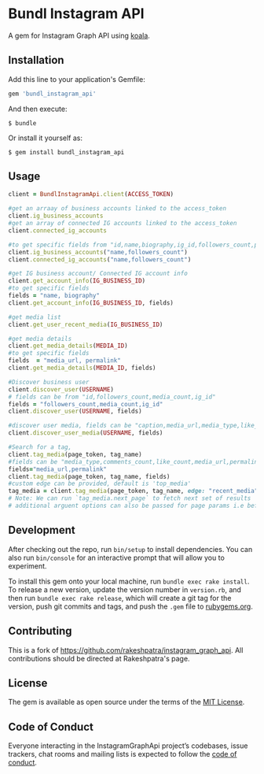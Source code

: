# Bundl Instagram API

A gem for Instagram Graph API using [koala](https://github.com/arsduo/koala).

## Installation

Add this line to your application's Gemfile:

```ruby
gem 'bundl_instagram_api'
```

And then execute:

    $ bundle

Or install it yourself as:

    $ gem install bundl_instagram_api

## Usage

```ruby
client = BundlInstagramApi.client(ACCESS_TOKEN)

#get an arraay of business accounts linked to the access_token
client.ig_business_accounts
#get an array of connected IG accounts linked to the access_token
client.connected_ig_accounts

#to get specific fields from "id,name,biography,ig_id,followers_count,profile_picture_url,username"
client.ig_business_accounts("name,followers_count")
client.connected_ig_accounts("name,followers_count")

#get IG business account/ Connected IG account info
client.get_account_info(IG_BUSINESS_ID)
#to get specific fields
fields = "name, biography"
client.get_account_info(IG_BUSINESS_ID, fields)

#get media list
client.get_user_recent_media(IG_BUSINESS_ID)

#get media details
client.get_media_details(MEDIA_ID)
#to get specific fields
fields  = "media_url, permalink"
client.get_media_details(MEDIA_ID, fields)

#Discover business user
client.discover_user(USERNAME)
# fields can be from "id,followers_count,media_count,ig_id"
fields = "followers_count,media_count,ig_id"
client.discover_user(USERNAME, fields)

#discover user media, fields can be "caption,media_url,media_type,like_count,comments_count,id"
client.discover_user_media(USERNAME, fields)

#Search for a tag, 
client.tag_media(page_token, tag_name)
#fields can be "media_type,comments_count,like_count,media_url,permalink"
fields="media_url,permalink"
client.tag_media(page_token, tag_name, fields)
#custom edge can be provided, default is 'top_media'
tag_media = client.tag_media(page_token, tag_name, edge: "recent_media")
# Note: We can run `tag_media.next_page` to fetch next set of results
# additional arguent options can also be passed for page params i.e before/after/limit etc
```

## Development

After checking out the repo, run `bin/setup` to install dependencies. You can also run `bin/console` for an interactive prompt that will allow you to experiment.

To install this gem onto your local machine, run `bundle exec rake install`. To release a new version, update the version number in `version.rb`, and then run `bundle exec rake release`, which will create a git tag for the version, push git commits and tags, and push the `.gem` file to [rubygems.org](https://rubygems.org).

## Contributing

This is a fork of https://github.com/rakeshpatra/instagram_graph_api. All contributions should be directed at Rakeshpatra's page.

## License

The gem is available as open source under the terms of the [MIT License](https://opensource.org/licenses/MIT).

## Code of Conduct

Everyone interacting in the InstagramGraphApi project’s codebases, issue trackers, chat rooms and mailing lists is expected to follow the [code of conduct](https://github.com/rakeshpatra/instagram_graph_api/blob/master/CODE_OF_CONDUCT.md).
